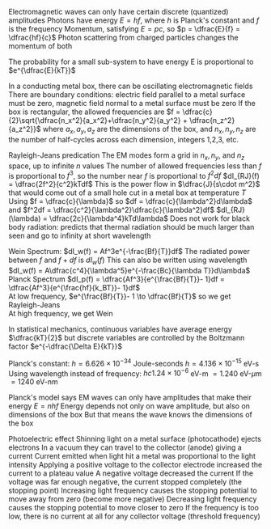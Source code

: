 Electromagnetic waves can only have certain discrete (quantized) amplitudes
	Photons have energy $E=hf$, where $h$ is Planck's constant and $f$ is the frequency
	Momentum, satisfying $E = pc$, so $p = \dfrac{E}{f} = \dfrac{hf}{c}$
	Photon scattering from charged particles changes the momentum of both

The probability for a small sub-system to have energy E is proportional to $e^{\dfrac{E}{kT}}$

In a conducting metal box, there can be oscillating electromagnetic fields
	There are boundary conditions: electric field parallel to a metal surface must be zero, magnetic field normal to a metal surface must be zero
If the box is rectangular, the allowed frequencies are 
	$f = \dfrac{c}{2}\sqrt{\dfrac{n_x^2}{a_x^2}+\dfrac{n_y^2}{a_y^2} + \dfrac{n_z^2}{a_z^2}}$
	where $a_x, a_y, a_z$ are the dimensions of the box, and $n_x, n_y, n_z$ are the number of half-cycles across each dimension, integers 1,2,3, etc.

Rayleigh-Jeans predication
	The EM modes form a grid in $n_x, n_y$, and $n_z$ space, up to infinite $n$ values
	The number of allowed frequencies less than $f$ is proportional to $f^3$, so the number near $f$ is proportional to $f^2df$
		$dI_{RJ}(f) = \dfrac{2f^2}{c^2}kTdf$
		This is the power flow in $\dfrac{J}{s\cdot m^2}$ that would come out of a small hole cut in a metal box at temperature $T$
	Using $f = \dfrac{c}{\lambda}$ so $df = \dfrac{c}{\lambda^2}d\lambda$ and $f^2df = \dfrac{c^2}{\lambda^2}\dfrac{c}{\lambda^2}df$
	$dI_{RJ}(\lambda) = \dfrac{2c}{\lambda^4}kTd\lambda$
		Does not work for black body radiation: predicts that thermal radiation should be much larger than seen and go to infinity at short wavelength

Wein Spectrum:
	$dI_w(f) = Af^3e^{-\frac{Bf}{T}}df$
	The radiated power between $f$ and $f+df$ is $dI_w(f)$
	This can also be written using wavelength
		$dI_w(f) = A\dfrac{c^4}{\lambda^5}e^{-\frac{Bc}{\lambda T}}d\lambda$
Planck Spectrum
	$dI_p(f) = \dfrac{Af^3}{e^{\frac{Bf}{T}}- 1}df = \dfrac{Af^3}{e^{\frac{hf}{k_BT}}- 1}df$	
	At low frequency, $e^{\frac{Bf}{T}}- 1 \to \dfrac{Bf}{T}$ so we get Rayleigh-Jeans\
	At high frequency, we get Wein

In statistical mechanics, continuous variables have average energy $\dfrac{kT}{2}$ but discrete variables are controlled by the Boltzmann factor $e^{-\dfrac{\Delta E}{kT}}$


Planck's constant:
	$h = 6.626\times 10^{-34}$ Joule-seconds
	$h = 4.136 \times 10^{-15}$ eV-s
	Using wavelength instead of frequency:
		$hc 1.24 \times 10^{-6}$ eV-m $= 1.240$ eV-$\mu$m $= 1240$ eV-nm

Planck's model says EM waves can only have amplitudes that make their energy $E = nhf$
Energy depends not only on wave amplitude, but also on dimensions of the box
	But that means the wave knows the dimensions of the box

Photoelectric effect
	Shinning light on a metal surface (photocathode) ejects electrons
		In a vacuum they can travel to the collector (anode) giving a current
	Current emitted when light hit a metal was proportional to the light intensity
	Applying a positive voltage to the collector electrode increased the current to a plateau value
	A negative voltage decreased the current
	If the voltage was far enough negative, the current stopped completely (the stopping point)
	Increasing light frequency causes the stopping potential to move away from zero (become more negative)
	Decreasing light frequency causes the stopping potential to move closer to zero
	If the frequency is too low, there is no current at all for any collector voltage (threshold frequency)


